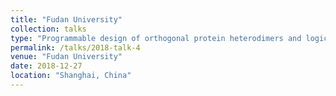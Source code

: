 ```yaml
---
title: "Fudan University"
collection: talks
type: "Programmable design of orthogonal protein heterodimers and logic gates"
permalink: /talks/2018-talk-4
venue: "Fudan University"
date: 2018-12-27
location: "Shanghai, China"
---
```

